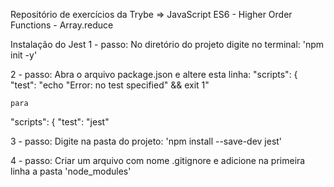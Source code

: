 Repositório de exercícios da Trybe => JavaScript ES6 - Higher Order Functions - Array.reduce

Instalação do Jest
1 - passo:
No diretório do projeto digite no terminal: 'npm init -y'

2 - passo:
Abra o arquivo package.json e altere esta linha:
  "scripts": {
    "test": "echo \"Error: no test specified\" && exit 1"

    para 

  "scripts": {
    "test": "jest"

3 - passo:
Digite na pasta do projeto: 'npm install --save-dev jest'

4 - passo:
Criar um arquivo com nome .gitignore e adicione na primeira linha a pasta 'node_modules'

<!--  _______________ _____  ________ _______ 
      __  ___/___    |__  / / /___  / __  __ \
      _____ \ __  /| |_  / / / __  /  _  / / /
      ____/ / _  ___ |/ /_/ /  _  /___/ /_/ / 
      /____/  /_/  |_|\____/   /_____/\____/   -->
      